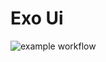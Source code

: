 # Exo Ui
![example workflow](https://github.com/cyber-netics/MyTestApp/actions/workflows/main.yml/badge.svg)
